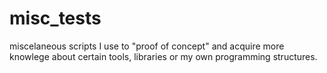 # misc_tests
miscelaneous scripts I use to "proof of concept" and acquire more knowlege about certain tools, libraries or my own programming structures.
